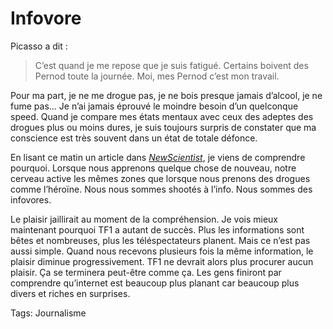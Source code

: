# Infovore

Picasso a dit :

> C’est quand je me repose que je suis fatigué. Certains boivent des Pernod toute la journée. Moi, mes Pernod c’est mon travail.

Pour ma part, je ne me drogue pas, je ne bois presque jamais d’alcool, je ne fume pas… Je n’ai jamais éprouvé le moindre besoin d’un quelconque speed. Quand je compare mes états mentaux avec ceux des adeptes des drogues plus ou moins dures, je suis toujours surpris de constater que ma conscience est très souvent dans un état de totale défonce.<span id="more-175"></span>

En lisant ce matin un article dans [*NewScientist*](http://www.newscientist.com/article/mg19125612.200.html), je viens de comprendre pourquoi. Lorsque nous apprenons quelque chose de nouveau, notre cerveau active les mêmes zones que lorsque nous prenons des drogues comme l’héroïne. Nous nous sommes shootés à l’info. Nous sommes des infovores.

Le plaisir jaillirait au moment de la compréhension. Je vois mieux maintenant pourquoi TF1 a autant de succès. Plus les informations sont bêtes et nombreuses, plus les téléspectateurs planent. Mais ce n’est pas aussi simple. Quand nous recevons plusieurs fois la même information, le plaisir diminue progressivement. TF1 ne devrait alors plus procurer aucun plaisir. Ça se terminera peut-être comme ça. Les gens finiront par comprendre qu’internet est beaucoup plus planant car beaucoup plus divers et riches en surprises.

Tags: Journalisme